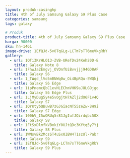 ```yaml
---
layout: produk-casinghp
title: 4th of July Samsung Galaxy S9 Plus Case
categories: samsung
tags: galaxy

# Produk
product-title: 4th of July Samsung Galaxy S9 Plus Case
harga: 90000
sku: hn-1461
image-drive: 1EfQJd-5v0TqGLg-LCTm7sTT6meVkgRbY
gallery:
  - url: 1QTi3KrHLO13-ZVB-UReTDv24Keh20D-E
    title: Galaxy Note 8
  - url: 1FhwJa2Emgvj_OVOnfUiBvvjjj94GD8AF
    title: Galaxy S6
  - url: 1_TWqd_lVo5mBNWq0w_Oi4BpRQu-SWQkj
    title: Galaxy S6 Edge
  - url: 1ipPnemcQbC1evHLEChmVHK9aJOLGOjgo
    title: Galaxy S6 Edge Plus
  - url: 1LjMyDug5y4e5vOgjtH7AZlj2dO6F1v4Q
    title: Galaxy S7
  - url: 1QrKtybQBuwB7zGJGiacNT55zeZw-BH9i
    title: Galaxy S7 Edge
  - url: 100hV_I5wQRUq5r81JgIufJQirdqbc50X
    title: Galaxy S8
  - url: 1FtSxDlmfkVBokiY0UJtQDc3Kftq5y7Yj
    title: Galaxy S8 Plus
  - url: 1WNsvBk2McsST4uSx0IBW4T1szUl-Pabr
    title: Galaxy S9
  - url: 1EfQJd-5v0TqGLg-LCTm7sTT6meVkgRbY
    title: Galaxy S9 Plus
---
```

